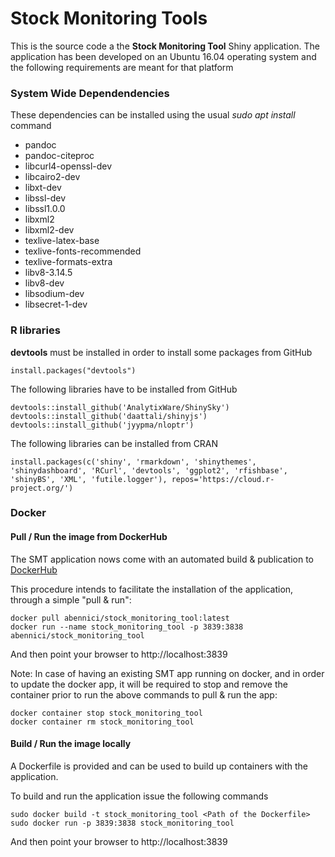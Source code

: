 # Stock Monitoring Tools
This is the source code a the **Stock Monitoring Tool** Shiny application.
The application has been developed on an Ubuntu 16.04 operating system and the following requirements are meant for that platform

### System Wide Dependendencies
These dependencies can be installed using the usual *sudo apt install* command

- pandoc
- pandoc-citeproc
- libcurl4-openssl-dev
- libcairo2-dev
- libxt-dev
- libssl-dev
- libssl1.0.0
- libxml2 
- libxml2-dev 
- texlive-latex-base 
- texlive-fonts-recommended 
- texlive-formats-extra 
- libv8-3.14.5 
- libv8-dev
- libsodium-dev
- libsecret-1-dev

### R libraries
**devtools** must be installed in order to install some packages from GitHub
```
install.packages("devtools")
```
The following libraries have to be installed from GitHub
```
devtools::install_github('AnalytixWare/ShinySky')
devtools::install_github('daattali/shinyjs')
devtools::install_github('jyypma/nloptr')
```
The following libraries can be installed from CRAN
```
install.packages(c('shiny', 'rmarkdown', 'shinythemes', 'shinydashboard', 'RCurl', 'devtools', 'ggplot2', 'rfishbase', 'shinyBS', 'XML', 'futile.logger'), repos='https://cloud.r-project.org/')
```

### Docker

#### Pull / Run the image from DockerHub

The SMT application nows come with an automated build & publication to [DockerHub](https://hub.docker.com/r/abennici/stock_monitoring_tool)

This procedure intends to facilitate the installation of the application, through a simple "pull & run":

```
docker pull abennici/stock_monitoring_tool:latest
docker run --name stock_monitoring_tool -p 3839:3838 abennici/stock_monitoring_tool
```

And then point your browser to http://localhost:3839

Note: In case of having an existing SMT app running on docker, and in order to update the docker app, it will be required to stop and remove the container prior to run the above commands to pull & run the app:

```
docker container stop stock_monitoring_tool
docker container rm stock_monitoring_tool
```

#### Build / Run the image locally

A Dockerfile is provided and can be used to build up containers with the application.

To build and run the application issue the following commands
```
sudo docker build -t stock_monitoring_tool <Path of the Dockerfile>
sudo docker run -p 3839:3838 stock_monitoring_tool
```

And then point your browser to http://localhost:3839
